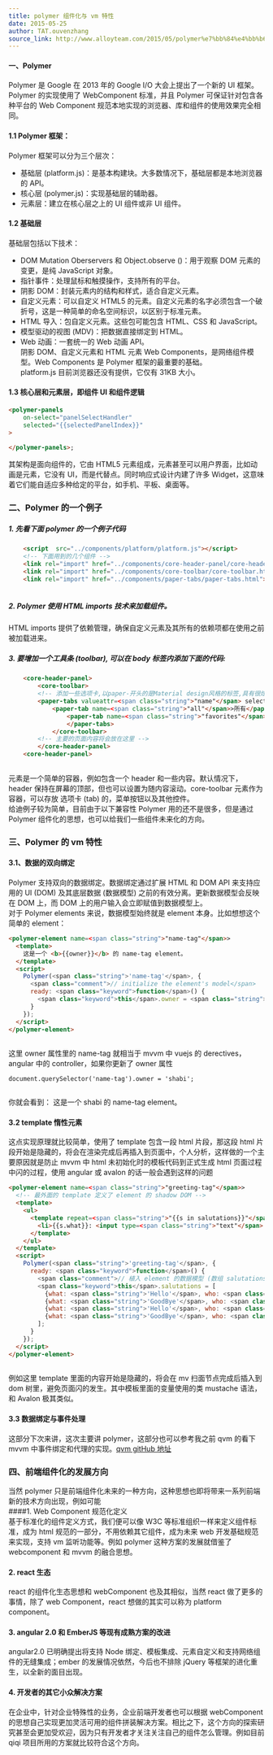 ```yaml
---
title: polymer 组件化与 vm 特性
date: 2015-05-25
author: TAT.ouvenzhang
source_link: http://www.alloyteam.com/2015/05/polymer%e7%bb%84%e4%bb%b6%e5%8c%96%e4%b8%8evm%e7%89%b9%e6%80%a7/
---
```


<!-- {% raw %} - for jekyll -->

#### 一、Polymer

Polymer 是 Google 在 2013 年的 Google I/O 大会上提出了一个新的 UI 框架。Polymer 的实现使用了 WebComponent 标准，并且 Polymer 可保证针对包含各种平台的 Web Component 规范本地实现的浏览器、库和组件的使用效果完全相同。

#### 1.1 Polymer 框架：

Polymer 框架可以分为三个层次：

-   基础层 (platform.js)：是基本构建块。大多数情况下，基础层都是本地浏览器的 API。
-   核心层 (polymer.js)：实现基础层的辅助器。
-   元素层：建立在核心层之上的 UI 组件或非 UI 组件。

#### 1.2 基础层

基础层包括以下技术：

-   DOM Mutation Oberservers 和 Object.observe ()：用于观察 DOM 元素的变更，是纯 JavaScript 对象。
-   指针事件：处理鼠标和触摸操作，支持所有的平台。
-   阴影 DOM：封装元素内的结构和样式，适合自定义元素。
-   自定义元素：可以自定义 HTML5 的元素。自定义元素的名字必须包含一个破折号，这是一种简单的命名空间标识，以区别于标准元素。
-   HTML 导入：包自定义元素。这些包可能包含 HTML、CSS 和 JavaScript。
-   模型驱动的视图 (MDV)：把数据直接绑定到 HTML。
-   Web 动画：一套统一的 Web 动画 API。  
    阴影 DOM、自定义元素和 HTML 元素 Web Components，是网络组件模型。Web Components 是 Polymer 框架的最重要的基础。  
    platform.js 目前浏览器还没有提供，它仅有 31KB 大小。

#### 1.3 核心层和元素层，即组件 UI 和组件逻辑

```html
<polymer-panels
    on-select="panelSelectHandler"
    selected="{{selectedPanelIndex}}"
>
        
</polymer-panels>;
```

其架构是面向组件的，它由 HTML5 元素组成，元素甚至可以用户界面，比如动画是元素，它没有 UI，而是代替点。同时响应式设计内建了许多 Widget，这意味着它们能自适应多种给定的平台，如手机、平板、桌面等。

### 二、Polymer 的一个例子

##### 1. 先看下面 polymer 的一个例子代码

```html
    <script  src="../components/platform/platform.js"></script>
    <!-- 下面用到的几个组件 -->
    <link rel="import" href="../components/core-header-panel/core-header-panel.html">
    <link rel="import" href="../components/core-toolbar/core-toolbar.html">
    <link rel="import" href="../components/paper-tabs/paper-tabs.html">
 
```

##### 2. Polymer 使用 HTML imports 技术来加载组件。

HTML imports 提供了依赖管理，确保自定义元素及其所有的依赖项都在使用之前被加载进来。

##### 3. 要增加一个工具条 (toolbar), 可以在 body 标签内添加下面的代码:

```html
    <core-header-panel> 
        <core-toolbar> 
        <!-- 添加一些选项卡,以paper-开头的是Material design风格的标签,具有很炫酷的效果 --> 
        <paper-tabs valueattr=<span class="string">"name"</span> selected=<span class="string">"all"</span> <span class="keyword">self</span>-end> 
            <paper-tab name=<span class="string">"all"</span>>所有</paper-tab> 
                <paper-tab name=<span class="string">"favorites"</span>>收藏</paper-tab> 
                </paper-tabs> 
            </core-toolbar> 
        <!-- 主要的页面内容将会放在这里 -->  
        </core-header-panel>  
    <core-header-panel>
 
```

元素是一个简单的容器，例如包含一个 header 和一些内容。默认情况下，header 保持在屏幕的顶部，但也可以设置为随内容滚动。core-toolbar 元素作为容器，可以存放 选项卡 (tab) 的，菜单按钮以及其他控件。  
给迪例子较为简单，目前由于以下兼容性 Polymer 用的还不是很多，但是通过 Polymer 组件化的思想，也可以给我们一些组件未来化的方向。

### 三、Polymer 的 vm 特性

#### 3.1、数据的双向绑定

Polymer 支持双向的数据绑定。数据绑定通过扩展 HTML 和 DOM API 来支持应用的 UI (DOM) 及其底层数据 (数据模型) 之前的有效分离。更新数据模型会反映在 DOM 上，而 DOM 上的用户输入会立即赋值到数据模型上。  
对于 Polymer elements 来说，数据模型始终就是 element 本身。比如想想这个简单的 element：

```html
<polymer-element name=<span class="string">"name-tag"</span>>
  <template>
    这是一个 <b>{{owner}}</b> 的 name-tag element。
  </template>
  <script>
    Polymer(<span class="string">'name-tag'</span>, {
      <span class="comment">// initialize the element's model</span>
      ready: <span class="keyword">function</span>() {
        <span class="keyword">this</span>.owner = <span class="string">'Rafael'</span>;
      }
    });
  </script>
</polymer-element>
 
```

这里 owner 属性里的 name-tag 就相当于 mvvm 中 vuejs 的 derectives，angular 中的 controller，如果你更新了 owner 属性

    document.querySelector('name-tag').owner = 'shabi';
     

你就会看到： 这是一个 shabi 的 name-tag element。

#### 3.2 template 惰性元素

这点实现原理就比较简单，使用了 template 包含一段 html 片段，那这段 html 片段开始是隐藏的，将会在渲染完成后再插入到页面中，个人分析，这样做的一个主要原因就是防止 mvvm 中 html 未初始化时的模板代码到正式生成 html 页面过程中闪的过程，使用 angular 或 avalon 的话一般会遇到这样的问题

```html
<polymer-element name=<span class="string">"greeting-tag"</span>>
  <!-- 最外面的 template 定义了 element 的 shadow DOM -->
  <template>
    <ul>
      <template repeat=<span class="string">"{{s in salutations}}"</span>>
        <li>{{s.what}}: <input type=<span class="string">"text"</span> value=<span class="string">"{{s.who}}"</span>></li>
      </template>
    </ul>
  </template>
  <script>
    Polymer(<span class="string">'greeting-tag'</span>, {
      ready: <span class="keyword">function</span>() {
        <span class="comment">// 植入 element 的数据模型 (数组 salutations)</span>
        <span class="keyword">this</span>.salutations = [
          {what: <span class="string">'Hello'</span>, who: <span class="string">'World'</span>},
          {what: <span class="string">'GoodBye'</span>, who: <span class="string">'DOM APIs'</span>},
          {what: <span class="string">'Hello'</span>, who: <span class="string">'Declarative'</span>},
          {what: <span class="string">'GoodBye'</span>, who: <span class="string">'Imperative'</span>}
        ];
      }
    });
  </script>
</polymer-element>
 
```

例如这里 template 里面的内容开始是隐藏的，将会在 mv 扫面节点完成后插入到 dom 树里，避免页面闪的发生。其中模板里面的变量使用的类 mustache 语法，和 Avalon 极其类似。

#### 3.3 数据绑定与事件处理

这部分下次来讲，这次主要讲 polymer，这部分也可以参考我之前 qvm 的看下 mvvm 中事件绑定和代理的实现。[qvm gitHub 地址](https://github.com/ouvens/qvm)

### 四、前端组件化的发展方向

当然 polymer 只是前端组件化未来的一种方向，这种思想也即将带来一系列前端新的技术方向出现，例如可能  
####1. Web Component 规范化定义  
基于标准化的组件定义方式，我们便可以像 W3C 等标准组织一样来定义组件标准，成为 html 规范的一部分，不用依赖其它组件，成为未来 web 开发基础规范来实现，支持 vm 监听功能等。例如 polymer 这种方案的发展就借鉴了 webcomponent 和 mvvm 的融合思想。

#### 2. react 生态

react 的组件化生态思想和 webComponent 也及其相似，当然 react 做了更多的事情，除了 web Component，react 想做的其实可以称为 platform component。

#### 3. angular 2.0 和 EmberJS 等现有成熟方案的改进

angular2.0 已明确提出将支持 Node 绑定、模板集成、元素自定义和支持网络组件的无缝集成；ember 的发展情况依然，今后也不排除 jQuery 等框架的进化重生，以全新的面目出现。

#### 4. 开发者的其它小众解决方案

在企业中，针对企业特殊性的业务，企业前端开发者也可以根据 webComponent 的思想自己实现更加灵活可用的组件拼装解决方案。相比之下，这个方向的探索研究甚至会更加受欢迎，因为只有开发者才关注关注自己的组件怎么管理。例如目前 qiqi 项目所用的方案就比较符合这个方向。


<!-- {% endraw %} - for jekyll -->